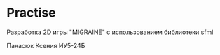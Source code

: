# Practise

Разработка 2D игры "MIGRAINE" с использованием библиотеки sfml 

Панасюк Ксения ИУ5-24Б
